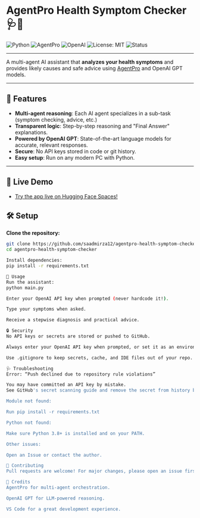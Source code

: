 # AgentPro Health Symptom Checker 🩺🤖

![Python](https://img.shields.io/badge/python-3.8%2B-blue)
![AgentPro](https://img.shields.io/badge/AgentPro-v0.1-green)
![OpenAI](https://img.shields.io/badge/OpenAI-GPT-blue)
![License: MIT](https://img.shields.io/badge/License-MIT-yellow.svg)
![Status](https://img.shields.io/badge/status-active-success)

---

A multi-agent AI assistant that **analyzes your health symptoms** and provides likely causes and safe advice using [AgentPro](https://github.com/traversaal-ai/AgentPro) and OpenAI GPT models.

---

## 🚀 Features

- **Multi-agent reasoning**: Each AI agent specializes in a sub-task (symptom checking, advice, etc.)
- **Transparent logic**: Step-by-step reasoning and "Final Answer" explanations.
- **Powered by OpenAI GPT**: State-of-the-art language models for accurate, relevant responses.
- **Secure**: No API keys stored in code or git history.
- **Easy setup**: Run on any modern PC with Python.

---

## 🚀 Live Demo

- [Try the app live on Hugging Face Spaces!](https://huggingface.co/spaces/saadmirza12/agentpro-health-symptom-checker)

## 🛠️ Setup

**Clone the repository:**
```bash
git clone https://github.com/saadmirza12/agentpro-health-symptom-checker.git
cd agentpro-health-symptom-checker

Install dependencies:
pip install -r requirements.txt

🚦 Usage
Run the assistant:
python main.py

Enter your OpenAI API key when prompted (never hardcode it!).

Type your symptoms when asked.

Receive a stepwise diagnosis and practical advice.

🔒 Security
No API keys or secrets are stored or pushed to GitHub.

Always enter your OpenAI API key when prompted, or set it as an environment variable.

Use .gitignore to keep secrets, cache, and IDE files out of your repo.

🩺 Troubleshooting
Error: “Push declined due to repository rule violations”

You may have committed an API key by mistake.
See GitHub's secret scanning guide and remove the secret from history before pushing again.

Module not found:

Run pip install -r requirements.txt

Python not found:

Make sure Python 3.8+ is installed and on your PATH.

Other issues:

Open an Issue or contact the author.

🤝 Contributing
Pull requests are welcome! For major changes, please open an issue first to discuss what you’d like to change or add.

🙏 Credits
AgentPro for multi-agent orchestration.

OpenAI GPT for LLM-powered reasoning.

VS Code for a great development experience.

